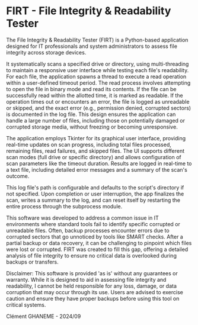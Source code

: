 # FIRT - File Integrity & Readability Tester 

The File Integrity & Readability Tester (FIRT) is a Python-based application designed for IT professionals and system administrators to assess file integrity across storage devices. 

It systematically scans a specified drive or directory, using multi-threading to maintain a responsive user interface while testing each file's readability. 
For each file, the application spawns a thread to execute a read operation within a user-defined timeout period. 
The read process involves attempting to open the file in binary mode and read its contents. 
If the file can be successfully read within the allotted time, it is marked as readable. 
If the operation times out or encounters an error, the file is logged as unreadable or skipped, and the exact error 
(e.g., permission denied, corrupted sectors) is documented in the log file. This design ensures the application can handle a large number of files, including those on potentially damaged or corrupted storage media, without freezing or becoming unresponsive.

The application employs Tkinter for its graphical user interface, providing real-time updates on scan progress, including total files processed, remaining files, read failures, and skipped files. 
The UI supports different scan modes (full drive or specific directory) and allows configuration of scan parameters like the timeout duration. 
Results are logged in real-time to a text file, including detailed error messages and a summary of the scan's outcome. 

This log file's path is configurable and defaults to the script's directory if not specified. 
Upon completion or user interruption, the app finalizes the scan, writes a summary to the log, and can reset itself by restarting the entire process through the subprocess module.

This software was developed to address a common issue in IT environments where standard tools fail to identify specific corrupted or unreadable files. 
Often, backup processes encounter errors due to corrupted sectors that go unnoticed by tools like SMART checks. 
After a partial backup or data recovery, it can be challenging to pinpoint which files were lost or corrupted. 
FIRT was created to fill this gap, offering a detailed analysis of file integrity to ensure no critical data is overlooked during backups or transfers.

Disclaimer: This software is provided 'as is' without any guarantees or warranty. 
While it is designed to aid in assessing file integrity and readability, I cannot be held responsible for any loss, damage, or data corruption that may occur through its use. 
Users are advised to exercise caution and ensure they have proper backups before using this tool on critical systems.

Clément GHANEME - 2024/09
